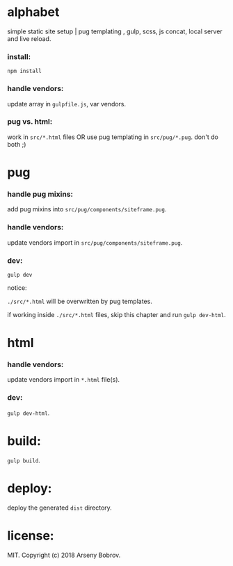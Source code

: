 # alphabet
simple static site setup | pug templating , gulp, scss, js concat, local server and live reload.

### install:
```npm install```

### handle vendors:
update array in ```gulpfile.js```, var vendors.

### pug vs. html:
work in ```src/*.html``` files OR use pug templating in ```src/pug/*.pug```. don't do both ;)

# pug
### handle pug mixins:
add pug mixins into ```src/pug/components/siteframe.pug```.

### handle vendors:
update vendors import in ```src/pug/components/siteframe.pug```.

### dev:
```gulp dev```

notice:

```./src/*.html``` will be overwritten by pug templates.

if working inside ```./src/*.html``` files, skip this chapter and run ```gulp dev-html```.

# html
### handle vendors:
update vendors import in ```*.html``` file(s).

### dev:
```gulp dev-html```.

# build:
```gulp build```.

# deploy:
deploy the generated ```dist``` directory.

# license:
MIT. Copyright (c) 2018 Arseny Bobrov.